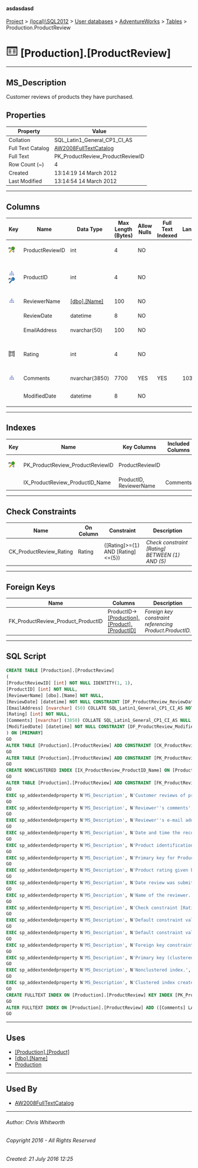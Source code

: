 #### asdasdasd

[Project](../../../../index.md) > [(local)\\SQL2012](../../../index.md) > [User databases](../../index.md) > [AdventureWorks](../index.md) > [Tables](Tables.md) > Production.ProductReview

# ![Tables](../../../../Images/Table32.png) [Production].[ProductReview]

---

## <a name="#description"></a>MS_Description

Customer reviews of products they have purchased.

## <a name="#properties"></a>Properties

| Property | Value |
|---|---|
| Collation | SQL_Latin1_General_CP1_CI_AS |
| Full Text Catalog | [AW2008FullTextCatalog](../Storage/Full_Text_Catalogs/AW2008FullTextCatalog.md) |
| Full Text | PK_ProductReview_ProductReviewID |
| Row Count (~) | 4 |
| Created | 13:14:19 14 March 2012 |
| Last Modified | 13:14:54 14 March 2012 |


---

## <a name="#columns"></a>Columns

| Key | Name | Data Type | Max Length (Bytes) | Allow Nulls | Full Text Indexed | Language | Identity | Default | Description |
|---|---|---|---|---|---|---|---|---|---|
| [![Cluster Primary Key PK_ProductReview_ProductReviewID: ProductReviewID](../../../../Images/pkcluster.png)](#indexes) | ProductReviewID | int | 4 | NO |  |  | 1 - 1 |  | _Primary key for ProductReview records._ |
| [![Indexes IX_ProductReview_ProductID_Name](../../../../Images/Index.png)](#indexes)[![Foreign Keys FK_ProductReview_Product_ProductID: [Production].[Product].ProductID](../../../../Images/fk.png)](#foreignkeys) | ProductID | int | 4 | NO |  |  |  |  | _Product identification number. Foreign key to Product.ProductID._ |
| [![Indexes IX_ProductReview_ProductID_Name](../../../../Images/Index.png)](#indexes) | ReviewerName | [[dbo].[Name]](../Programmability/Types/User-Defined_Data_Types/Name.md) | 100 | NO |  |  |  |  | _Name of the reviewer._ |
|  | ReviewDate | datetime | 8 | NO |  |  |  | (getdate()) | _Date review was submitted._ |
|  | EmailAddress | nvarchar(50) | 100 | NO |  |  |  |  | _Reviewer's e-mail address._ |
| [![Check Constraints CK_ProductReview_Rating : ([Rating]>=(1) AND [Rating]<=(5))](../../../../Images/c-constraint.png)](#checkconstraints) | Rating | int | 4 | NO |  |  |  |  | _Product rating given by the reviewer. Scale is 1 to 5 with 5 as the highest rating._ |
| [![Indexes IX_ProductReview_ProductID_Name](../../../../Images/Index.png)](#indexes) | Comments | nvarchar(3850) | 7700 | YES | YES | 1033 |  |  | _Reviewer's comments_ |
|  | ModifiedDate | datetime | 8 | NO |  |  |  | (getdate()) | _Date and time the record was last updated._ |


---

## <a name="#indexes"></a>Indexes

| Key | Name | Key Columns | Included Columns | Unique | Description |
|---|---|---|---|---|---|
| [![Cluster Primary Key PK_ProductReview_ProductReviewID: ProductReviewID](../../../../Images/pkcluster.png)](#indexes) | PK_ProductReview_ProductReviewID | ProductReviewID |  | YES | _Primary key (clustered) constraint_ |
|  | IX_ProductReview_ProductID_Name | ProductID, ReviewerName | Comments |  | _Nonclustered index._ |


---

## <a name="#checkconstraints"></a>Check Constraints

| Name | On Column | Constraint | Description |
|---|---|---|---|
| CK_ProductReview_Rating | Rating | ([Rating]>=(1) AND [Rating]<=(5)) | _Check constraint [Rating] BETWEEN (1) AND (5)_ |


---

## <a name="#foreignkeys"></a>Foreign Keys

| Name | Columns | Description |
|---|---|---|
| FK_ProductReview_Product_ProductID | ProductID->[[Production].[Product].[ProductID]](Product.md) | _Foreign key constraint referencing Product.ProductID._ |


---

## <a name="#sqlscript"></a>SQL Script

```sql
CREATE TABLE [Production].[ProductReview]
(
[ProductReviewID] [int] NOT NULL IDENTITY(1, 1),
[ProductID] [int] NOT NULL,
[ReviewerName] [dbo].[Name] NOT NULL,
[ReviewDate] [datetime] NOT NULL CONSTRAINT [DF_ProductReview_ReviewDate] DEFAULT (getdate()),
[EmailAddress] [nvarchar] (50) COLLATE SQL_Latin1_General_CP1_CI_AS NOT NULL,
[Rating] [int] NOT NULL,
[Comments] [nvarchar] (3850) COLLATE SQL_Latin1_General_CP1_CI_AS NULL,
[ModifiedDate] [datetime] NOT NULL CONSTRAINT [DF_ProductReview_ModifiedDate] DEFAULT (getdate())
) ON [PRIMARY]
GO
ALTER TABLE [Production].[ProductReview] ADD CONSTRAINT [CK_ProductReview_Rating] CHECK (([Rating]>=(1) AND [Rating]<=(5)))
GO
ALTER TABLE [Production].[ProductReview] ADD CONSTRAINT [PK_ProductReview_ProductReviewID] PRIMARY KEY CLUSTERED  ([ProductReviewID]) ON [PRIMARY]
GO
CREATE NONCLUSTERED INDEX [IX_ProductReview_ProductID_Name] ON [Production].[ProductReview] ([ProductID], [ReviewerName]) INCLUDE ([Comments]) ON [PRIMARY]
GO
ALTER TABLE [Production].[ProductReview] ADD CONSTRAINT [FK_ProductReview_Product_ProductID] FOREIGN KEY ([ProductID]) REFERENCES [Production].[Product] ([ProductID])
GO
EXEC sp_addextendedproperty N'MS_Description', N'Customer reviews of products they have purchased.', 'SCHEMA', N'Production', 'TABLE', N'ProductReview', NULL, NULL
GO
EXEC sp_addextendedproperty N'MS_Description', N'Reviewer''s comments', 'SCHEMA', N'Production', 'TABLE', N'ProductReview', 'COLUMN', N'Comments'
GO
EXEC sp_addextendedproperty N'MS_Description', N'Reviewer''s e-mail address.', 'SCHEMA', N'Production', 'TABLE', N'ProductReview', 'COLUMN', N'EmailAddress'
GO
EXEC sp_addextendedproperty N'MS_Description', N'Date and time the record was last updated.', 'SCHEMA', N'Production', 'TABLE', N'ProductReview', 'COLUMN', N'ModifiedDate'
GO
EXEC sp_addextendedproperty N'MS_Description', N'Product identification number. Foreign key to Product.ProductID.', 'SCHEMA', N'Production', 'TABLE', N'ProductReview', 'COLUMN', N'ProductID'
GO
EXEC sp_addextendedproperty N'MS_Description', N'Primary key for ProductReview records.', 'SCHEMA', N'Production', 'TABLE', N'ProductReview', 'COLUMN', N'ProductReviewID'
GO
EXEC sp_addextendedproperty N'MS_Description', N'Product rating given by the reviewer. Scale is 1 to 5 with 5 as the highest rating.', 'SCHEMA', N'Production', 'TABLE', N'ProductReview', 'COLUMN', N'Rating'
GO
EXEC sp_addextendedproperty N'MS_Description', N'Date review was submitted.', 'SCHEMA', N'Production', 'TABLE', N'ProductReview', 'COLUMN', N'ReviewDate'
GO
EXEC sp_addextendedproperty N'MS_Description', N'Name of the reviewer.', 'SCHEMA', N'Production', 'TABLE', N'ProductReview', 'COLUMN', N'ReviewerName'
GO
EXEC sp_addextendedproperty N'MS_Description', N'Check constraint [Rating] BETWEEN (1) AND (5)', 'SCHEMA', N'Production', 'TABLE', N'ProductReview', 'CONSTRAINT', N'CK_ProductReview_Rating'
GO
EXEC sp_addextendedproperty N'MS_Description', N'Default constraint value of GETDATE()', 'SCHEMA', N'Production', 'TABLE', N'ProductReview', 'CONSTRAINT', N'DF_ProductReview_ModifiedDate'
GO
EXEC sp_addextendedproperty N'MS_Description', N'Default constraint value of GETDATE()', 'SCHEMA', N'Production', 'TABLE', N'ProductReview', 'CONSTRAINT', N'DF_ProductReview_ReviewDate'
GO
EXEC sp_addextendedproperty N'MS_Description', N'Foreign key constraint referencing Product.ProductID.', 'SCHEMA', N'Production', 'TABLE', N'ProductReview', 'CONSTRAINT', N'FK_ProductReview_Product_ProductID'
GO
EXEC sp_addextendedproperty N'MS_Description', N'Primary key (clustered) constraint', 'SCHEMA', N'Production', 'TABLE', N'ProductReview', 'CONSTRAINT', N'PK_ProductReview_ProductReviewID'
GO
EXEC sp_addextendedproperty N'MS_Description', N'Nonclustered index.', 'SCHEMA', N'Production', 'TABLE', N'ProductReview', 'INDEX', N'IX_ProductReview_ProductID_Name'
GO
EXEC sp_addextendedproperty N'MS_Description', N'Clustered index created by a primary key constraint.', 'SCHEMA', N'Production', 'TABLE', N'ProductReview', 'INDEX', N'PK_ProductReview_ProductReviewID'
GO
CREATE FULLTEXT INDEX ON [Production].[ProductReview] KEY INDEX [PK_ProductReview_ProductReviewID] ON [AW2008FullTextCatalog]
GO
ALTER FULLTEXT INDEX ON [Production].[ProductReview] ADD ([Comments] LANGUAGE 1033)
GO

```


---

## <a name="#uses"></a>Uses

* [[Production].[Product]](Product.md)
* [[dbo].[Name]](../Programmability/Types/User-Defined_Data_Types/Name.md)
* [Production](../Security/Schemas/Production.md)


---

## <a name="#usedby"></a>Used By

* [AW2008FullTextCatalog](../Storage/Full_Text_Catalogs/AW2008FullTextCatalog.md)


---

###### Author:  Chris Whitworth

###### Copyright 2016 - All Rights Reserved

###### Created: 21 July 2016 12:25

